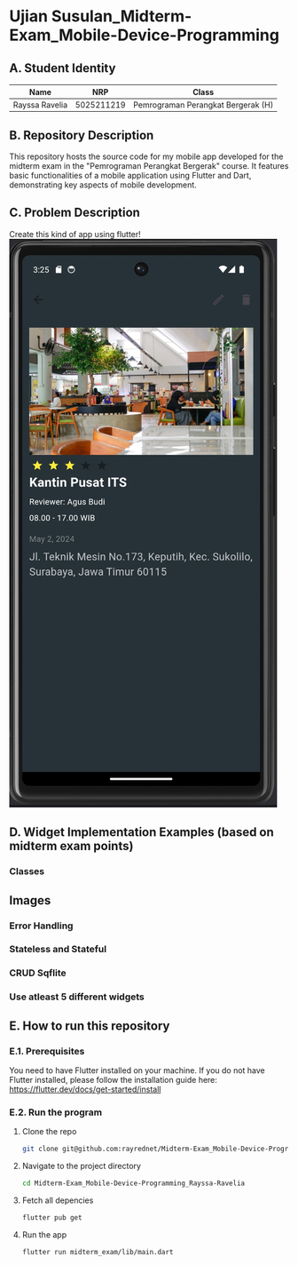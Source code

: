 # Ujian Susulan_Midterm-Exam_Mobile-Device-Programming

## A. Student Identity
| Name           | NRP          | Class                            |
|----------------|--------------|----------------------------------|
| Rayssa Ravelia | 5025211219   | Pemrograman Perangkat Bergerak (H) |


## B. Repository Description
This repository hosts the source code for my mobile app developed for the midterm exam in the "Pemrograman Perangkat Bergerak" course. It features basic functionalities of a mobile application using Flutter and Dart, demonstrating key aspects of mobile development.

## C. Problem Description
Create this kind of app using flutter!
![problem](img/problem.jpeg)

## D. Widget Implementation Examples (based on midterm exam points)

### Classes

## Images

### Error Handling

### Stateless and Stateful

### CRUD Sqflite

### Use atleast 5 different widgets

## E. How to run this repository
### E.1. Prerequisites
You need to have Flutter installed on your machine.
If you do not have Flutter installed, please follow the installation guide here:
https://flutter.dev/docs/get-started/install

### E.2. Run the program
1. Clone the repo
    ```bash
    git clone git@github.com:rayrednet/Midterm-Exam_Mobile-Device-Programming_Rayssa-Ravelia.git
    ```

2. Navigate to the project directory
    ```bash
    cd Midterm-Exam_Mobile-Device-Programming_Rayssa-Ravelia
    ```

3. Fetch all depencies
    ```bash
    flutter pub get
    ```

4. Run the app
    ```bash
    flutter run midterm_exam/lib/main.dart
    ```